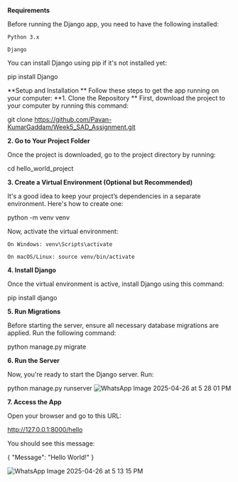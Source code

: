 **Requirements**


Before running the Django app, you need to have the following installed:

    Python 3.x

    Django

You can install Django using pip if it's not installed yet:

pip install Django


**Setup and Installation
**
Follow these steps to get the app running on your computer:
**1. Clone the Repository
**
First, download the project to your computer by running this command:

git clone https://github.com/Pavan-KumarGaddam/Week5_SAD_Assignment.git

**2. Go to Your Project Folder**

Once the project is downloaded, go to the project directory by running:

cd hello_world_project

**3. Create a Virtual Environment (Optional but Recommended)**

It's a good idea to keep your project’s dependencies in a separate environment. Here's how to create one:

python -m venv venv

Now, activate the virtual environment:

    On Windows: venv\Scripts\activate

    On macOS/Linux: source venv/bin/activate

**4. Install Django**

Once the virtual environment is active, install Django using this command:

pip install django

**5. Run Migrations**

Before starting the server, ensure all necessary database migrations are applied. Run the following command:

python manage.py migrate

**6. Run the Server**

Now, you're ready to start the Django server. Run:

python manage.py runserver
![WhatsApp Image 2025-04-26 at 5 28 01 PM](https://github.com/user-attachments/assets/f71da825-4ce0-4d5c-8401-bcad330fb923)


**7. Access the App**

Open your browser and go to this URL:

http://127.0.0.1:8000/hello

You should see this message:

{
  "Message": "Hello World!"
}

![WhatsApp Image 2025-04-26 at 5 13 15 PM](https://github.com/user-attachments/assets/2cf97f7d-1c35-4e0e-8de8-7289c436dabb)
